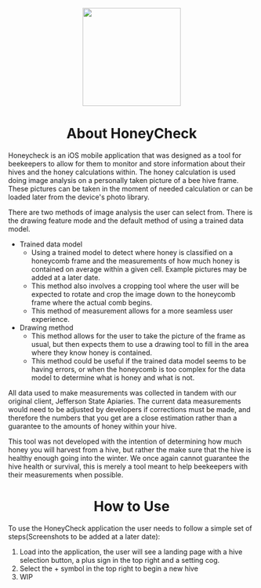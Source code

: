 <p align="center">
  <img width="200" src="https://github.com/RaiderSoft/Help-Local-Beekepers/blob/main/Honey%20Aggregator/Assets.xcassets/appLogo.imageset/appLogo.png?raw=true"
  </p>
  
<h1 align="center">About HoneyCheck</h1>

Honeycheck is an iOS mobile application that was designed as a tool for beekeepers to allow for them to monitor and store information about their hives and the honey calculations within. The honey calculation is used doing image analysis on a personally taken picture of a bee hive frame. These pictures can be taken in the moment of needed calculation or can be loaded later from the device's photo library. 

There are two methods of image analysis the user can select from. There is the drawing feature mode and the default method of using a trained data model.

- Trained data model
  -  Using a trained model to detect where honey is classified on a honeycomb frame and the measurements of how much honey is contained on average within a given cell\. Example pictures may be added at a later date\. 
  -  This method also involves a cropping tool where the user will be expected to rotate and crop the image down to the honeycomb frame where the actual comb begins. 
  -  This method of measurement allows for a more seamless user experience.
- Drawing method
  - This method allows for the user to take the picture of the frame as usual, but then expects them to use a drawing tool to fill in the area where they know honey is contained.
  - This method could be useful if the trained data model seems to be having errors, or when the honeycomb is too complex for the data model to determine what is honey and what is not. 

All data used to make measurements was collected in tandem with our original client, Jefferson State Apiaries. The current data measurements would need to be adjusted by developers if corrections must be made, and therefore the numbers that you get are a close estimation rather than a guarantee to the amounts of honey within your hive. 

This tool was not developed with the intention of determining how much honey you will harvest from a hive, but rather the make sure that the hive is healthy enough going into the winter. We once again cannot guarantee the hive health or survival, this is merely a tool meant to help beekeepers with their measurements when possible.

<h1 align="center">How to Use</h1>

To use the HoneyCheck application the user needs to follow a simple set of steps(Screenshots to be added at a later date): 

1. Load into the application, the user will see a landing page with a hive selection button, a plus sign in the top right and a setting cog.
2. Select the + symbol in the top right to begin a new hive
3. WIP
